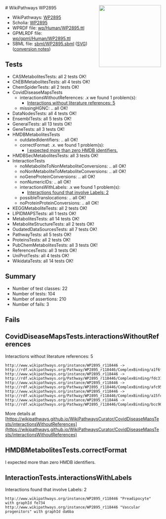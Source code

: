 <img style="float: right; width: 200px" src="../logo.png" />
# WikiPathways WP2895

* WikiPathways: [WP2895](https://identifiers.org/wikipathways:WP2895)
* Scholia: [WP2895](https://scholia.toolforge.org/wikipathways/WP2895)
* WPRDF file: [wp/Human/WP2895.ttl](../wp/Human/WP2895.ttl)
* GPMLRDF file: [wp/gpml/Human/WP2895.ttl](../wp/gpml/Human/WP2895.ttl)
* SBML file: [sbml/WP2895.sbml](../sbml/WP2895.sbml) ([SVG](../sbml/WP2895.svg)) ([conversion notes](../sbml/WP2895.txt))

## Tests
* CASMetabolitesTests: all 2 tests OK!
* ChEBIMetabolitesTests: all 4 tests OK!
* ChemSpiderTests: all 2 tests OK!
* CovidDiseaseMapsTests
    * interactionsWithoutReferences: .x we found 1 problem(s):
        * [Interactions without literature references: 5](#2e295933)
    * missingHGNC: .. all OK!
* DataNodesTests: all 4 tests OK!
* EnsemblTests: all 5 tests OK!
* GeneralTests: all 13 tests OK!
* GeneTests: all 3 tests OK!
* HMDBMetabolitesTests
    * outdatedIdentifiers: .. all OK!
    * correctFormat: .x. we found 1 problem(s):
        * [I expected more than zero HMDB identifiers.](#ad154c1e)
* HMDBSecMetabolitesTests: all 3 tests OK!
* InteractionTests
    * noMetaboliteToNonMetaboliteConversions: .. all OK!
    * noNonMetaboliteToMetaboliteConversions: .. all OK!
    * noGeneProteinConversions: .. all OK!
    * nonNumericIDs: .. all OK!
    * interactionsWithLabels: .x we found 1 problem(s):
        * [Interactions found that involve Labels: 2](#630d2679)
    * possibleTranslocations: .. all OK!
    * noProteinProteinConversions: .. all OK!
* KEGGMetaboliteTests: all 2 tests OK!
* LIPIDMAPSTests: all 1 tests OK!
* MetabolitesTests: all 14 tests OK!
* MetaboliteStructureTests: all 2 tests OK!
* OudatedDataSourcesTests: all 7 tests OK!
* PathwayTests: all 5 tests OK!
* ProteinsTests: all 2 tests OK!
* PubChemMetabolitesTests: all 3 tests OK!
* ReferencesTests: all 3 tests OK!
* UniProtTests: all 4 tests OK!
* WikidataTests: all 14 tests OK!


## Summary

* Number of test classes: 22
* Number of tests: 104
* Number of assertions: 210
* Number of fails: 3

## Fails

<a name="2e295933" />

## CovidDiseaseMapsTests.interactionsWithoutReferences

Interactions without literature references: 5
```
http://www.wikipathways.org/instance/WP2895_r118446 -> http://rdf.wikipathways.org/Pathway/WP2895_r118446/ComplexBinding/a1f6f
http://www.wikipathways.org/instance/WP2895_r118446 -> http://rdf.wikipathways.org/Pathway/WP2895_r118446/ComplexBinding/fdc37
http://www.wikipathways.org/instance/WP2895_r118446 -> http://rdf.wikipathways.org/Pathway/WP2895_r118446/ComplexBinding/afc95
http://www.wikipathways.org/instance/WP2895_r118446 -> http://rdf.wikipathways.org/Pathway/WP2895_r118446/ComplexBinding/a15fc
http://www.wikipathways.org/instance/WP2895_r118446 -> http://rdf.wikipathways.org/Pathway/WP2895_r118446/ComplexBinding/bcc90
```

More details at [https://wikipathways.github.io/WikiPathwaysCurator/CovidDiseaseMapsTests/interactionsWithoutReferences](https://wikipathways.github.io/WikiPathwaysCurator/CovidDiseaseMapsTests/interactionsWithoutReferences)

<a name="ad154c1e" />

## HMDBMetabolitesTests.correctFormat

I expected more than zero HMDB identifiers.
<a name="630d2679" />

## InteractionTests.interactionsWithLabels

Interactions found that involve Labels: 2
```
http://www.wikipathways.org/instance/WP2895_r118446 "Preadipocyte" with graphId fe734
http://www.wikipathways.org/instance/WP2895_r118446 "Vascular progenitors" with graphId da6ba
```

